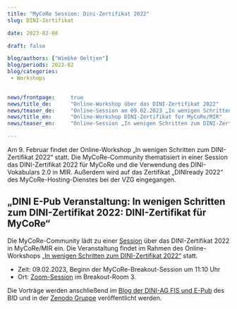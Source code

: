 ```yaml
---
title: "MyCoRe Session: Dini-Zertifikat 2022"
slug: DINI-Zertifikat

date: 2023-02-08

draft: false

blog/authors: ["Wiebke Oeltjen"]
blog/periods: 2022-02
blog/categories:
 - Workshops
 

news/frontpage: 	true
news/title_de: 		"Online-Workshop über das DINI-Zertifikat 2022"
news/teaser_de: 	"Online-Session am 09.02.2023 „In wenigen Schritten zum DINI-Zertifikat 2022 für MyCoRe/MIR“"
news/title_en: 		"Online-Workshop DINI-Zertifikat for MyCoRe/MIR"
news/teaser_en:	 	"Online-Session „In wenigen Schritten zum DINI-Zertifikat 2022 für MyCoRe“ am 9.2.2023"

---
```

<p>
  Am 9. Februar findet der Online-Workshop „In wenigen Schritten zum DINI-Zertifikat 2022“ statt. Die MyCoRe-Community thematisiert in einer Session das DINI-Zertifikat 2022 für MyCoRe und die Verwendung des DINI-Vokabulars 2.0 in MIR. Außerdem wird auf das Zertifikat „DINIready 2022“ des  MyCoRe-Hosting-Dienstes bei der VZG eingegangen.
</p>

<!--more--> 
<div>
  <h2>„DINI E-Pub Veranstaltung: In wenigen Schritten zum DINI-Zertifikat 2022: DINI-Zertifikat für MyCoRe“</h2>
  <p>Die MyCoRe-Community lädt zu einer <a href="https://pad.gwdg.de/In_wenigen_Schritten_zum_DINI-Zertifikat_2022-Raum3?view#" title="Link zu den Notizen der MyCoRe-Session">Session</a> über das DINI-Zertifikat 2022 in MyCoRe/MIR ein. Die Veranstaltung findet im Rahmen des Online-Workshops <a href="https://blogs.tib.eu/wp/dini-ag-blog/2023/01/09/save-the-date-dini-zertifikat-2022/" title="Link zum Blog der DINI AGs FIS & EPUB">„In wenigen Schritten zum DINI-Zertifikat 2022“</a> statt.
  <ul>
    <li>Zeit: 09.02.2023, Beginn der MyCoRe-Breakout-Session um 11:10 Uhr </li>
    <li>Ort: <a href="https://gfz-potsdam-de.zoom.us/meeting/register/u5IvfumgqDgoHdQ13oQp3AUAynSTRaC4SjKr">Zoom-Session</a> im Breakout-Room 3.</ul>
  </ul>
  </p>
  <p>
  Die Vorträge werden anschließend im  <a href="https://blogs.tib.eu/wp/dini-ag-blog/">Blog der DINI-AG FIS und E-Pub</a> des BID und in der <a href="https://zenodo.org/communities/diniage-pub">Zenodo Gruppe</a> veröffentlicht werden. 
 </p>
</div>